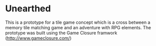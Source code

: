 Unearthed
=========

This is a prototype for a tile game concept which is a cross between a memory tile matching game and an adventure with RPG elements. The prototype was built using the Game Closure framwork (http://www.gameclosure.com/)
